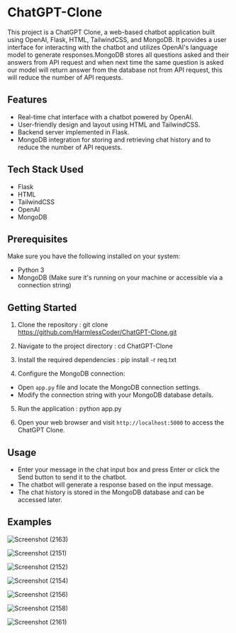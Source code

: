 # ChatGPT-Clone

This project is a ChatGPT Clone, a web-based chatbot application built using OpenAI, Flask, HTML, TailwindCSS, and MongoDB. It provides a user interface for interacting with the chatbot and utilizes OpenAI's language model to generate responses.MongoDB stores all questions asked and their answers from API request and when next time the same question is asked our model will return answer from the database not from API request, this will reduce the number of API requests.

## Features

- Real-time chat interface with a chatbot powered by OpenAI.
- User-friendly design and layout using HTML and TailwindCSS.
- Backend server implemented in Flask.
- MongoDB integration for storing and retrieving chat history and to reduce the number of API requests.

## Tech Stack Used

* Flask
* HTML
* TailwindCSS
* OpenAI
* MongoDB

## Prerequisites

Make sure you have the following installed on your system:

- Python 3
- MongoDB (Make sure it's running on your machine or accessible via a connection string)

## Getting Started

1. Clone the repository : git clone https://github.com/HarmlessCoder/ChatGPT-Clone.git

2. Navigate to the project directory : cd ChatGPT-Clone

3. Install the required dependencies : pip install -r req.txt

4. Configure the MongoDB connection:

- Open `app.py` file and locate the MongoDB connection settings.
- Modify the connection string with your MongoDB database details.

5. Run the application : python app.py

6. Open your web browser and visit `http://localhost:5000` to access the ChatGPT Clone.

## Usage

- Enter your message in the chat input box and press Enter or click the Send button to send it to the chatbot.
- The chatbot will generate a response based on the input message.
- The chat history is stored in the MongoDB database and can be accessed later.

## Examples
![Screenshot (2163)](https://github.com/HarmlessCoder/ChatGPT-clone/assets/95159170/815b8dff-2e0d-46a7-9887-d7ed9defb442)

![Screenshot (2151)](https://github.com/HarmlessCoder/ChatGPT-clone/assets/95159170/2892330e-2cc6-4171-880a-3634a96c747a)

![Screenshot (2152)](https://github.com/HarmlessCoder/ChatGPT-clone/assets/95159170/4228bde0-ac12-44bb-baa5-45c8c69526d0)

![Screenshot (2154)](https://github.com/HarmlessCoder/ChatGPT-clone/assets/95159170/88ba9308-2d90-4fa9-b336-24efede6e9dc)

![Screenshot (2156)](https://github.com/HarmlessCoder/ChatGPT-clone/assets/95159170/87b2c316-3430-4cb4-a20e-9fb93e8ce330)

![Screenshot (2158)](https://github.com/HarmlessCoder/ChatGPT-clone/assets/95159170/c77b7710-9813-45d8-8f29-26633eb1d43b)

![Screenshot (2161)](https://github.com/HarmlessCoder/ChatGPT-clone/assets/95159170/dc184222-e403-4ffb-b77a-67d7242d2f5f)





